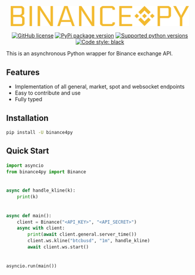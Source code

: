 <p align="center">
  <img src="https://raw.githubusercontent.com/ren3104/binance4py/main/assets/binance4py_logo.png" alt="binance4py logo" width="480">
</p>

<p align="center">
  <a href="https://github.com/ren3104/binance4py/blob/main/LICENSE"><img alt="GitHub license" src="https://img.shields.io/github/license/ren3104/binance4py"></a>
  <a href="https://pypi.org/project/binance4py"><img src="https://img.shields.io/pypi/v/binance4py?color=blue&logo=pypi&logoColor=FFE873" alt="PyPi package version"></a>
  <a href="https://pypi.org/project/binance4py"><img src="https://img.shields.io/pypi/pyversions/binance4py.svg?logo=python&logoColor=FFE873" alt="Supported python versions"></a>
  <a href="https://github.com/psf/black"><img src="https://img.shields.io/badge/code%20style-black-000000.svg" alt="Code style: black"></a>
</p>

This is an asynchronous Python wrapper for Binance exchange API.

## Features
- Implementation of all general, market, spot and websocket endpoints
- Easy to contribute and use
- Fully typed

## Installation
```bash
pip install -U binance4py
```

## Quick Start
```python
import asyncio
from binance4py import Binance


async def handle_kline(k):
    print(k)


async def main():
    client = Binance("<API_KEY>", "<API_SECRET>")
    async with client:
        print(await client.general.server_time())
        client.ws.kline("btcbusd", "1m", handle_kline)
        await client.ws.start()


asyncio.run(main())
```
